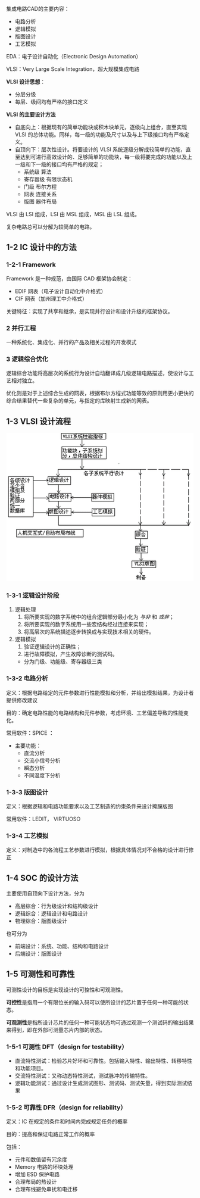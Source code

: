 <!-----
title: 第一章 - 绪论
date: 2020-07-16T12:30:00+08:00
categories: 集成电路 CAD
# tags:		["学习"]
----->

集成电路CAD的主要内容：
- 电路分析
- 逻辑模拟
- 版图设计
- 工艺模拟

EDA：电子设计自动化（Electronic Design Automation）

VLSI：Very Large Scale Integration，超大规模集成电路

**VLSI 设计思想**：
- 分层分级
- 每层、级间均有严格的接口定义

**VLSI 的主要设计方法**
- 自底向上：根据现有的简单功能块或积木块单元，逐级向上组合，直至实现 VLSI 的总体功能。同样，每一级的功能及尺寸以及与上下级接口均有严格定义。
- 自顶向下：层次性设计。将要设计的 VLSI 系统逐级分解成较简单的功能，直至达到可进行高效设计的、足够简单的功能块，每一级将要完成的功能以及上一级和下一级的接口均有严格的规定；
  - 系统级   算法
  - 寄存器级 有限状态机
  - 门级     布尔方程
  - 网表     连接关系
  - 版图     器件布局

VLSI 由 LSI 组成，LSI 由 MSL 组成，MSL 由 LSL 组成。

复杂电路总可以分解为较简单的电路。

## 1-2 IC 设计中的方法

### 1-2-1 Framework

Framework 是一种规范，由国际 CAD 框架协会制定：
- EDIF 网表（电子设计自动化中介格式）
- CIF 网表（加州理工中介格式）

关键特征：实现了共享和继承，是实现并行设计和设计升级的框架协议。

### 2 并行工程

一种系统化、集成化、并行的产品及相关过程的开发模式

### 3 逻辑综合优化

逻辑综合功能将高层次的系统行为设计自动翻译成几级逻辑电路描述，使设计与工艺相对独立。

优化则是对于上述综合生成的网表，根据布尔方程式功能等效的原则用更小更快的综合结果替代一些复杂的单元，与指定的库映射生成新的网表。

## 1-3 VLSI 设计流程

![](cad-1/VLSI设计流程.png)

### 1-3-1 逻辑设计阶段

1. 逻辑处理
   1. 将所要实现的数字系统中的组合逻辑部分最小化为 *与非* 和 *或非*；
   2. 将所要实现的数字系统用一些宏结构经过连接来实现；
   3. 将高层次的系统描述逐步转换成与实现技术相关的硬件。
2. 逻辑模拟
   1. 验证逻辑设计的正确性；
   2. 进行故障模拟，产生故障诊断的测试码。
   -  分为门级、功能级、寄存器级三类

### 1-3-2 电路分析

定义：根据电路给定的元件参数进行性能模拟和分析，并给出模拟结果，为设计者提供修改建议

目的：确定电路性能的电路结构和元件参数，考虑环境、工艺偏差导致的性能变化。

常用软件：SPICE ：
- 主要功能：
  - 直流分析
  - 交流小信号分析
  - 瞬态分析
  - 不同温度下分析

### 1-3-3 版图设计

定义：根据逻辑和电路功能要求以及工艺制造的约束条件来设计掩膜版图

常用软件：LEDIT， VIRTUOSO

### 1-3-4 工艺模拟

定义：对制造中的各流程工艺参数进行模拟，根据具体情况对不合格的设计进行修正

## 1-4 SOC 的设计方法

主要使用自顶向下设计方法，分为
- 高层综合：行为级设计和结构级设计
- 逻辑综合：逻辑设计和电路设计
- 物理综合：版图级设计

也可分为
- 前端设计：系统、功能、结构和电路设计
- 后端设计：版图设计

## 1-5 可测性和可靠性

可测性设计的目标是实现设计的可控性和可观测性。

**可控性**是指用一个有限位长的输入码可以使所设计的芯片置于任何一种可能的状态。

**可观测性**是指所设计芯片的任何一种可能状态均可通过观测一个测试码的输出结果来得到，即在外部可测量芯片内部的状态。

### 1-5-1 可测性 DFT（design for testability）

- 直流特性测试：检验芯片好坏和可靠性。包括输入特性、输出特性、转移特性和功能项目。
- 交流特性测试：又称动态特性测试，测试脉冲的传输特性。
- 逻辑功能测试：通过设计生成测试图形、测试码、测试矢量，得到实际测试结果

### 1-5-2 可靠性 DFR（design for reliability）

定义：IC 在规定的条件和时间内完成规定任务的概率

目的：提高和保证电路正常工作的概率

包括：
- 元件和数值留有冗余度
- Memory 电路的坏块处理
- 增加 ESD 保护电路
- 合理布局的热设计
- 合理布线避免串扰和电迁移


